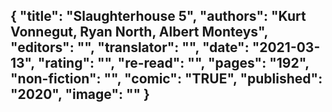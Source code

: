 {
 "title": "Slaughterhouse 5",
 "authors": "Kurt Vonnegut, Ryan North, Albert Monteys",
 "editors": "",
 "translator": "",
 "date": "2021-03-13",
 "rating": "",
 "re-read": "",
 "pages": "192",
 "non-fiction": "",
 "comic": "TRUE",
 "published": "2020",
 "image": ""
}
---

